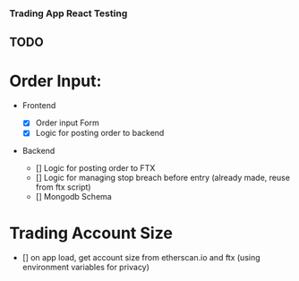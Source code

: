 ### Trading App React Testing

## TODO

# Order Input:

- Frontend

  - [x] Order input Form
  - [x] Logic for posting order to backend

- Backend
  - [] Logic for posting order to FTX
  - [] Logic for managing stop breach before entry (already made, reuse from ftx script)
  - [] Mongodb Schema

# Trading Account Size

- [] on app load, get account size from etherscan.io and ftx (using environment variables for privacy)

